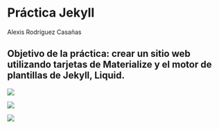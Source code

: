 # Práctica Jekyll
Alexis Rodríguez Casañas

## Objetivo de la práctica: crear un sitio web utilizando tarjetas de Materialize y el motor de plantillas de Jekyll, Liquid.

![](https://i.ibb.co/1TKgxJZ/image.png)

![](https://i.ibb.co/BPHJFZt/image.png)

![](https://i.ibb.co/1MZTJqw/image.png)
